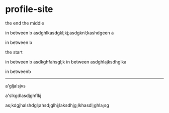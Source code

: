 # profile-site
the end
the middle

in between b
asdghlkasdgkl;kj;asdgknl;kashdgeen a

in between b

the start


in between b
asdkghfahsgl;k
in between asdghlajksdhglka

in betweenb 

----------------------


a'gljalsjvs


a'slkgdlasdjghflkj



as;kdgjhalshdgl;ahsd;glhj;laksdhjg;lkhasdl;ghla;sg


